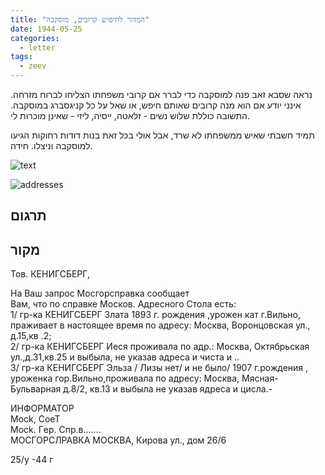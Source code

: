 ```yaml
---
title: "המדור לחיפוש קרובים, מוסקבה"
date: 1944-05-25
categories:
  - letter
tags:
  - zeev
---
```


נראה שסבא זאב פנה למוסקבה כדי לברר אם קרובי
משפחתו הצליחו לברוח מזרחה.
אינני יודע אם הוא מנה קרובים שאותם חיפש,
או שאל על כל קניגסברג במוסקבה.
התשובה כוללת שלוש נשים - זלאטה, ייסיה, ליזי - שאינן מוכרות לי.

תמיד חשבתי שאיש ממשפחתו לא שרד, אבל אולי בכל זאת
בנות דודות רחוקות הגיעו למוסקבה וניצלו. חידה.

![text](/pupko-papers/assets/images/1944-05-25-content.jpg)

![addresses](/pupko-papers/assets/images/1944-05-25-addresses.jpg)

## תרגום


## מקור

Toв. КЕНИГСБЕРГ,  

На Ваш запрос Мосгорсправка сообщает  
Baм, что по справке Москов. Адресного Стола есть:  
1/ гр-ка КЕНИГСБЕРГ Злата 1893 г. рождения ,урожен кат г.Вильно, праживает в настоящее время по адресу: Москва, Воронцовская ул., д.15,кв .2;  
2/ гр-ка КЕНИГСБЕРГ Иеся проживала по адр.: Москва, Октябрьская ул.,д.31,кв.25 и выбыла, не указав адреса и чиста и ..  
3/ гр-ка КЕНИГСБЕРГ Эльза  / Лизы нет/ и не было/ 1907 г.рождения , уроженка гор.Вильно,проживала по адресу: Москва, Мясная-Бульварная д.8/2, кв.13 и выбыла не указав ядреса и цисла.-  

ИНФОРМАТОР  
Mock, CoeT  
Mock. Гep. Cпp.в.......  
MОСГОРСЛРАВКА МОСКВА, Кирова ул., дом 26/6  

25/у -44 г
